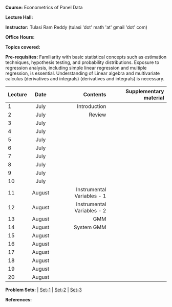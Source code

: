 **Course:** Econometrics of Panel Data

**Lecture Hall:**

**Instructor:** Tulasi Ram Reddy (tulasi 'dot' math 'at' gmail 'dot' com)

**Office Hours:**

**Topics covered:**


**Pre-requisites:** Familiarity with basic statistical concepts such as estimation techniques, hypothesis testing, and probability distributions. 
Exposure to regression analysis, including simple linear regression and multiple regression, is essential.
Understanding of Linear algebra and multivariate calculus (derivatives and integrals) (derivatives and integrals) is necessary. 

| Lecture   | Date   | Contents     | Supplementary material |
| :------------- | :----------: | -----------: | -----------: |
|  1 | July | Introduction | |
|  2 | July | Review | |
|  3 | July | | |
|  4 | July | | |
|  5 | July | | |
|  6 | July | | |
|  7 | July | | |
|  8 | July | | |
|  9 | July | | |
|  10 | July | | |
|  11 | August | Instrumental Variables - 1 | |
|  12 | August | Instrumental Variables - 2 | |
|  13 | August | GMM | |
|  14 | August | System GMM | |
|  15 | August | | |
|  16 | August | | |
|  17 | August | | |
|  18 | August | | |
|  19 | August | | |
|  20 | August | | |



**Problem Sets:** | [Set-1]() | [Set-2]() | [Set-3]()

**References:**
